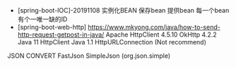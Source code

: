- [spring-boot-IOC]-20191108
实例化BEAN
保存bean
提供bean
每一个bean 有个一唯一缺的ID
- [spring-boot-web-http]
https://www.mkyong.com/java/how-to-send-http-request-getpost-in-java/
Apache HttpClient 4.5.10
OkHttp 4.2.2
Java 11 HttpClient
Java 1.1 HttpURLConnection (Not recommend)

JSON CONVERT
FastJson
SimpleJson (org.json.simple)